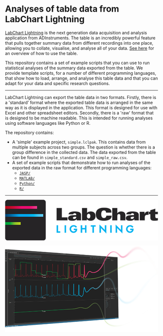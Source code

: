 # Analyses of table data from LabChart Lightning

[LabChart Lightning](https://adi.to/LabChartLightning)
is the next generation data acquisition and analysis application from
ADInstruments. The table is an incredibly powerful feature that pulls together
summary data from different recordings into one place, allowing you to collate,
visualise, and analyse all of your data.
[See here](https://www.adinstruments.com/support/videos/cross-recording-analysis-labchart-lightning)
for an overview of how to use the table.

This repository contains a set of example scripts that you can use to run
statistical analyses of the summary data exported from the table. We provide
template scripts, for a number of different programming languages, that show
how to load, arrange, and analyse this table data and that you can adapt for
your data and specific research questions.

---

LabChart Lightning can export the table data in two formats. Firstly, there is
a 'standard' format where the exported table data is arranged in the same way
as it is displayed in the application. This format is designed for use with
Excel and other spreadsheet editors. Secondly, there is a 'raw' format that is
designed to be machine readable. This is intended for running analyses using
software languages like Python or R.

The repository contains:
 + A 'simple' example project, `simple.lclpak`. This contains data from
   multiple subjects across two groups. The question is whether there is a
   group difference in the collected data. The data exported from the table
   can be found in `simple_standard.csv` and `simple_raw.csv`.
 + A set of example scripts that demonstrate how to run analyses of the
   exported data in the raw format for different programming languages:
    + [`JASP/`](./JASP)
    + [`MATLAB/`](./MATLAB)
    + [`Python/`](./Python)
    + [`R/`](./R)

---

<!---
https://docs.github.com/en/get-started/writing-on-github/getting-started-with-writing-and-formatting-on-github/basic-writing-and-formatting-syntax#specifying-the-theme-an-image-is-shown-to
--->
<a href="https://adi.to/LabChartLightning">
  <picture>
    <source media="(prefers-color-scheme: dark)" srcset=".images/lightning_logo-dark.png">
    <source media="(prefers-color-scheme: light)" srcset=".images/lightning_logo-light.png">
    <img src=".images/lightning_logo-light.png">
  </picture>
</a>

[![LabChart Lightning](.images/lightning_application.png)](https://adi.to/LabChartLightning)
